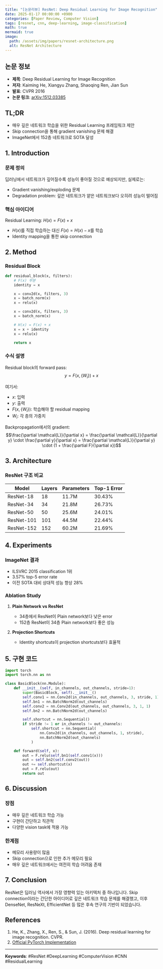 ```yaml
---
title: "[논문리뷰] ResNet: Deep Residual Learning for Image Recognition"
date: 2025-01-17 00:00:00 +0900
categories: [Paper Review, Computer Vision]
tags: [resnet, cnn, deep-learning, image-classification]
math: true
mermaid: true
image:
  path: /assets/img/papers/resnet-architecture.png
  alt: ResNet Architecture
---
```


## 논문 정보
- **제목**: Deep Residual Learning for Image Recognition
- **저자**: Kaiming He, Xiangyu Zhang, Shaoqing Ren, Jian Sun
- **발표**: CVPR 2016
- **논문 링크**: [arXiv:1512.03385](https://arxiv.org/abs/1512.03385)

## TL;DR
- 매우 깊은 네트워크 학습을 위한 Residual Learning 프레임워크 제안
- Skip connection을 통해 gradient vanishing 문제 해결
- ImageNet에서 152층 네트워크로 SOTA 달성

## 1. Introduction

### 문제 정의
딥러닝에서 네트워크가 깊어질수록 성능이 좋아질 것으로 예상되지만, 실제로는:
- Gradient vanishing/exploding 문제
- Degradation problem: 깊은 네트워크가 얕은 네트워크보다 오히려 성능이 떨어짐

### 핵심 아이디어
Residual Learning: $H(x) = F(x) + x$
- $H(x)$를 직접 학습하는 대신 $F(x) = H(x) - x$를 학습
- Identity mapping을 통한 skip connection

## 2. Method

### Residual Block

```python
def residual_block(x, filters):
    # F(x) 부분
    identity = x

    x = conv2d(x, filters, 3)
    x = batch_norm(x)
    x = relu(x)

    x = conv2d(x, filters, 3)
    x = batch_norm(x)

    # H(x) = F(x) + x
    x = x + identity
    x = relu(x)

    return x
```

### 수식 설명

Residual block의 forward pass:
$$y = F(x, \{W_i\}) + x$$

여기서:
- $x$: 입력
- $y$: 출력
- $F(x, \{W_i\})$: 학습해야 할 residual mapping
- $W_i$: 각 층의 가중치

Backpropagation에서의 gradient:
$$\frac{\partial \mathcal{L}}{\partial x} = \frac{\partial \mathcal{L}}{\partial y} \cdot \frac{\partial y}{\partial x} = \frac{\partial \mathcal{L}}{\partial y} \cdot (1 + \frac{\partial F}{\partial x})$$

## 3. Architecture

### ResNet 구조 비교

| Model | Layers | Parameters | Top-1 Error |
|-------|--------|------------|-------------|
| ResNet-18 | 18 | 11.7M | 30.43% |
| ResNet-34 | 34 | 21.8M | 26.73% |
| ResNet-50 | 50 | 25.6M | 24.01% |
| ResNet-101 | 101 | 44.5M | 22.44% |
| ResNet-152 | 152 | 60.2M | 21.69% |

## 4. Experiments

### ImageNet 결과
- ILSVRC 2015 classification 1위
- 3.57% top-5 error rate
- 이전 SOTA 대비 상대적 성능 향상 28%

### Ablation Study
1. **Plain Network vs ResNet**
   - 34층에서 ResNet이 Plain network보다 낮은 error
   - 152층 ResNet이 34층 Plain network보다 좋은 성능

2. **Projection Shortcuts**
   - Identity shortcuts이 projection shortcuts보다 효율적

## 5. 구현 코드

```python
import torch
import torch.nn as nn

class BasicBlock(nn.Module):
    def __init__(self, in_channels, out_channels, stride=1):
        super(BasicBlock, self).__init__()
        self.conv1 = nn.Conv2d(in_channels, out_channels, 3, stride, 1)
        self.bn1 = nn.BatchNorm2d(out_channels)
        self.conv2 = nn.Conv2d(out_channels, out_channels, 3, 1, 1)
        self.bn2 = nn.BatchNorm2d(out_channels)

        self.shortcut = nn.Sequential()
        if stride != 1 or in_channels != out_channels:
            self.shortcut = nn.Sequential(
                nn.Conv2d(in_channels, out_channels, 1, stride),
                nn.BatchNorm2d(out_channels)
            )

    def forward(self, x):
        out = F.relu(self.bn1(self.conv1(x)))
        out = self.bn2(self.conv2(out))
        out += self.shortcut(x)
        out = F.relu(out)
        return out
```

## 6. Discussion

### 장점
- 매우 깊은 네트워크 학습 가능
- 구현이 간단하고 직관적
- 다양한 vision task에 적용 가능

### 한계점
- 메모리 사용량이 많음
- Skip connection으로 인한 추가 메모리 필요
- 매우 깊은 네트워크에서는 여전히 학습 어려움 존재

## 7. Conclusion

ResNet은 딥러닝 역사에서 가장 영향력 있는 아키텍처 중 하나입니다. Skip connection이라는 간단한 아이디어로 깊은 네트워크 학습 문제를 해결했고, 이후 DenseNet, ResNeXt, EfficientNet 등 많은 후속 연구의 기반이 되었습니다.

## References
1. He, K., Zhang, X., Ren, S., & Sun, J. (2016). Deep residual learning for image recognition. CVPR.
2. [Official PyTorch Implementation](https://github.com/pytorch/vision/blob/master/torchvision/models/resnet.py)

---

**Keywords**: #ResNet #DeepLearning #ComputerVision #CNN #ResidualLearning